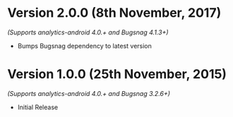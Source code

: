 Version 2.0.0 (8th November, 2017)
==================================
*(Supports analytics-android 4.0.+ and Bugsnag 4.1.3+)*

  * Bumps Bugsnag dependency to latest version

Version 1.0.0 (25th November, 2015)
==============================
*(Supports analytics-android 4.0.+ and Bugsnag 3.2.6+)*

  * Initial Release
